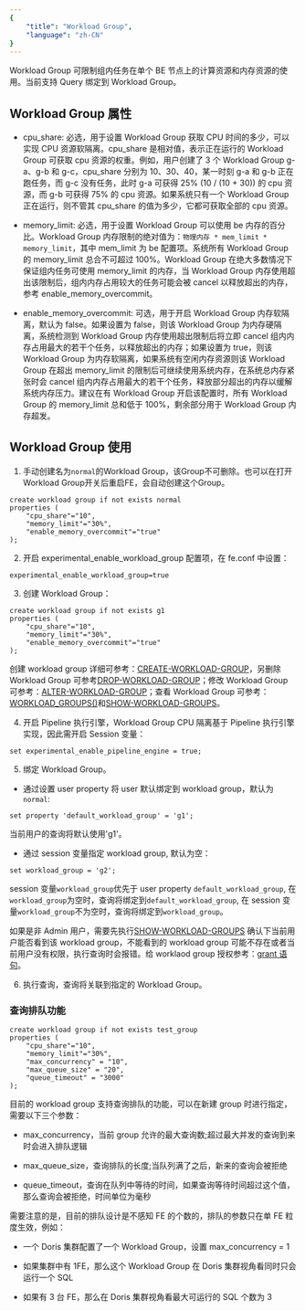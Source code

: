 ```yaml
---
{
    "title": "Workload Group",
    "language": "zh-CN"
}
---
```


<!--
Licensed to the Apache Software Foundation (ASF) under one
or more contributor license agreements.  See the NOTICE file
distributed with this work for additional information
regarding copyright ownership.  The ASF licenses this file
to you under the Apache License, Version 2.0 (the
"License"); you may not use this file except in compliance
with the License.  You may obtain a copy of the License at

  http://www.apache.org/licenses/LICENSE-2.0

Unless required by applicable law or agreed to in writing,
software distributed under the License is distributed on an
"AS IS" BASIS, WITHOUT WARRANTIES OR CONDITIONS OF ANY
KIND, either express or implied.  See the License for the
specific language governing permissions and limitations
under the License.
-->





Workload Group 可限制组内任务在单个 BE 节点上的计算资源和内存资源的使用。当前支持 Query 绑定到 Workload Group。

## Workload Group 属性

* cpu_share: 必选，用于设置 Workload Group 获取 CPU 时间的多少，可以实现 CPU 资源软隔离。cpu_share 是相对值，表示正在运行的 Workload Group 可获取 cpu 资源的权重。例如，用户创建了 3 个 Workload Group g-a、g-b 和 g-c，cpu_share 分别为 10、30、40，某一时刻 g-a 和 g-b 正在跑任务，而 g-c 没有任务，此时 g-a 可获得 25% (10 / (10 + 30)) 的 cpu 资源，而 g-b 可获得 75% 的 cpu 资源。如果系统只有一个 Workload Group 正在运行，则不管其 cpu_share 的值为多少，它都可获取全部的 cpu 资源。

* memory_limit: 必选，用于设置 Workload Group 可以使用 be 内存的百分比。Workload Group 内存限制的绝对值为：`物理内存 * mem_limit * memory_limit`，其中 mem_limit 为 be 配置项。系统所有 Workload Group 的 memory_limit 总合不可超过 100%。Workload Group 在绝大多数情况下保证组内任务可使用 memory_limit 的内存，当 Workload Group 内存使用超出该限制后，组内内存占用较大的任务可能会被 cancel 以释放超出的内存，参考 enable_memory_overcommit。

* enable_memory_overcommit: 可选，用于开启 Workload Group 内存软隔离，默认为 false。如果设置为 false，则该 Workload Group 为内存硬隔离，系统检测到 Workload Group 内存使用超出限制后将立即 cancel 组内内存占用最大的若干个任务，以释放超出的内存；如果设置为 true，则该 Workload Group 为内存软隔离，如果系统有空闲内存资源则该 Workload Group 在超出 memory_limit 的限制后可继续使用系统内存，在系统总内存紧张时会 cancel 组内内存占用最大的若干个任务，释放部分超出的内存以缓解系统内存压力。建议在有 Workload Group 开启该配置时，所有 Workload Group 的 memory_limit 总和低于 100%，剩余部分用于 Workload Group 内存超发。

## Workload Group 使用

1. 手动创建名为`normal`的Workload Group，该Group不可删除。也可以在打开Workload Group开关后重启FE，会自动创建这个Group。
```
create workload group if not exists normal
properties (
    "cpu_share"="10",
    "memory_limit"="30%",
    "enable_memory_overcommit"="true"
);
```

2. 开启 experimental_enable_workload_group 配置项，在 fe.conf 中设置：

```shell
experimental_enable_workload_group=true
```

3. 创建 Workload Group：

```
create workload group if not exists g1
properties (
    "cpu_share"="10",
    "memory_limit"="30%",
    "enable_memory_overcommit"="true"
);
```

创建 workload group 详细可参考：[CREATE-WORKLOAD-GROUP](../../sql-manual/sql-reference/Data-Definition-Statements/Create/CREATE-WORKLOAD-GROUP)，另删除 Workload Group 可参考[DROP-WORKLOAD-GROUP](../../sql-manual/sql-reference/Data-Definition-Statements/Drop/DROP-WORKLOAD-GROUP)；修改 Workload Group 可参考：[ALTER-WORKLOAD-GROUP](../../sql-manual/sql-reference/Data-Definition-Statements/Alter/ALTER-WORKLOAD-GROUP)；查看 Workload Group 可参考：[WORKLOAD_GROUPS()](../../sql-manual/sql-functions/table-functions/workload-group)和[SHOW-WORKLOAD-GROUPS](../../sql-manual/sql-reference/Show-Statements/SHOW-WORKLOAD-GROUPS)。

4. 开启 Pipeline 执行引擎，Workload Group CPU 隔离基于 Pipeline 执行引擎实现，因此需开启 Session 变量：

```shell
set experimental_enable_pipeline_engine = true;
```

5. 绑定 Workload Group。

* 通过设置 user property 将 user 默认绑定到 workload group，默认为`normal`:
```
set property 'default_workload_group' = 'g1';
```
当前用户的查询将默认使用'g1'。

* 通过 session 变量指定 workload group, 默认为空：

```
set workload_group = 'g2';
```

session 变量`workload_group`优先于 user property `default_workload_group`, 在`workload_group`为空时，查询将绑定到`default_workload_group`, 在 session 变量`workload_group`不为空时，查询将绑定到`workload_group`。

如果是非 Admin 用户，需要先执行[SHOW-WORKLOAD-GROUPS](../../sql-manual/sql-reference/Show-Statements/SHOW-WORKLOAD-GROUPS) 确认下当前用户能否看到该 workload group，不能看到的 workload group 可能不存在或者当前用户没有权限，执行查询时会报错。给 worklaod group 授权参考：[grant 语句](../../sql-manual/sql-reference/Account-Management-Statements/GRANT)。

6. 执行查询，查询将关联到指定的 Workload Group。

### 查询排队功能
```
create workload group if not exists test_group
properties (
    "cpu_share"="10",
    "memory_limit"="30%",
    "max_concurrency" = "10",
    "max_queue_size" = "20",
    "queue_timeout" = "3000"
);
```
目前的 workload group 支持查询排队的功能，可以在新建 group 时进行指定，需要以下三个参数：

* max_concurrency，当前 group 允许的最大查询数;超过最大并发的查询到来时会进入排队逻辑

* max_queue_size，查询排队的长度;当队列满了之后，新来的查询会被拒绝

* queue_timeout，查询在队列中等待的时间，如果查询等待时间超过这个值，那么查询会被拒绝，时间单位为毫秒

需要注意的是，目前的排队设计是不感知 FE 的个数的，排队的参数只在单 FE 粒度生效，例如：

- 一个 Doris 集群配置了一个 Workload Group，设置 max_concurrency = 1

- 如果集群中有 1FE，那么这个 Workload Group 在 Doris 集群视角看同时只会运行一个 SQL

- 如果有 3 台 FE，那么在 Doris 集群视角看最大可运行的 SQL 个数为 3